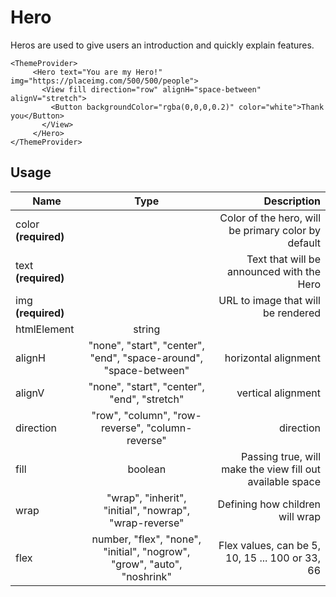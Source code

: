 <!-- 
This is an auto-generated markdown. 
You can change it in "src/Hero/Hero.tsx" and run build:docs to update this file.
-->
# Hero
Heros are used to give users an introduction and quickly explain features.

```example
<ThemeProvider>
     <Hero text="You are my Hero!" img="https://placeimg.com/500/500/people">
       <View fill direction="row" alignH="space-between" alignV="stretch">
         <Button backgroundColor="rgba(0,0,0,0.2)" color="white">Thank you</Button>
       </View>
     </Hero>
</ThemeProvider>
```
## Usage
| Name        | Type           | Description  |
| ----------- |:--------------:| ------------:|
|color **(required)**||Color of the hero, will be primary color by default
|text **(required)**||Text that will be announced with the Hero
|img **(required)**||URL to image that will be rendered
|htmlElement|string|
|alignH|"none", "start", "center", "end", "space-around", "space-between"|horizontal alignment
|alignV|"none", "start", "center", "end", "stretch"|vertical alignment
|direction|"row", "column", "row-reverse", "column-reverse"|direction
|fill|boolean|Passing true, will make the view fill out available space
|wrap|"wrap", "inherit", "initial", "nowrap", "wrap-reverse"|Defining how children will wrap
|flex|number, "flex", "none", "initial", "nogrow", "grow", "auto", "noshrink"|Flex values, can be 5, 10, 15 ... 100 or 33, 66
